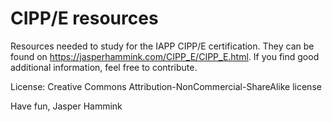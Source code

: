 # CIPP/E resources
Resources needed to study for the IAPP CIPP/E certification. They can be found on https://jasperhammink.com/CIPP_E/CIPP_E.html.
If you find good additional information, feel free to contribute.

License: Creative Commons Attribution-NonCommercial-ShareAlike license

Have fun, Jasper Hammink
